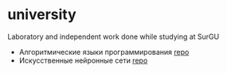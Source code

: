 # university
Laboratory and independent work done while studying at SurGU

- Алгоритмические языки программирования [repo](https://github.com/passionde/sursu-algorithmic-programming-languages)
- Искусственные нейронные сети [repo](https://github.com/passionde/sursu-artificial-neural-networks)
